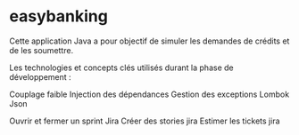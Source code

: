 # easybanking

Cette application Java a pour objectif de simuler les demandes de crédits et de les soumettre.

Les technologies et concepts clés utilisés durant la phase de développement :

Couplage faible
Injection des dépendances
Gestion des exceptions
Lombok
Json

Ouvrir et fermer un sprint Jira
Créer des stories jira
Estimer les tickets jira
